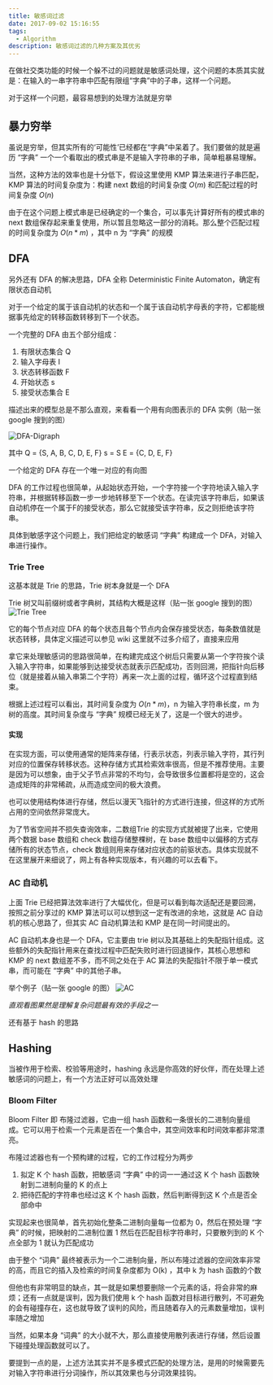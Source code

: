 ```yaml
---
title: 敏感词过滤
date: 2017-09-02 15:16:55
tags:
  - Algorithm
description: 敏感词过滤的几种方案及其优劣
---
```


在做社交类功能的时候一个躲不过的问题就是敏感词处理，这个问题的本质其实就是：在输入的一串字符串中匹配有限组“字典”中的子串，这样一个问题。

对于这样一个问题，最容易想到的处理方法就是穷举

## 暴力穷举

虽说是穷举，但其实所有的‘可能性’已经都在“字典”中呆着了。我们要做的就是遍历 “字典” 一个一个看取出的模式串是不是输入字符串的子串，简单粗暴易理解。

当然，这种方法的效率也是十分低下，假设这里使用 KMP 算法来进行子串匹配，KMP 算法的时间复杂度为：构建 next 数组的时间复杂度 $O(m)$ 和匹配过程的时间复杂度 $O(n)$

由于在这个问题上模式串是已经确定的一个集合，可以事先计算好所有的模式串的 next 数组保存起来重复使用，所以暂且忽略这一部分的消耗。那么整个匹配过程的时间复杂度为 $O(n*m)$ ，其中 n 为 “字典” 的规模

## DFA

另外还有 DFA 的解决思路，DFA 全称 Deterministic Finite Automaton，确定有限状态自动机

对于一个给定的属于该自动机的状态和一个属于该自动机字母表的字符，它都能根据事先给定的转移函数转移到下一个状态。

一个完整的 DFA 由五个部分组成：

1. 有限状态集合 Q
2. 输入字母表 I
3. 状态转移函数 F
4. 开始状态 s
5. 接受状态集合 E

描述出来的模型总是不那么直观，来看看一个用有向图表示的 DFA 实例（贴一张 google 搜到的图）

![DFA-Digraph][1]

其中 Q = {S, A, B, C, D, E, F}
s = S
E = {C, D, E, F}

一个给定的 DFA 存在一个唯一对应的有向图

DFA 的工作过程也很简单，从起始状态开始，一个字符接一个字符地读入输入字符串，并根据转移函数一步一步地转移至下一个状态。在读完该字符串后，如果该自动机停在一个属于F的接受状态，那么它就接受该字符串，反之则拒绝该字符串。

具体到敏感字这个问题上，我们把给定的敏感词 “字典” 构建成一个 DFA，对输入串进行操作。

### Trie Tree
这基本就是 Trie 的思路，Trie 树本身就是一个 DFA

Trie 树又叫前缀树或者字典树，其结构大概是这样（贴一张 google 搜到的图）
![Trie Tree][2]

它的每个节点对应 DFA 的每个状态且每个节点内会保存接受状态，每条数值就是状态转移，具体定义描述可以参见 wiki 这里就不过多介绍了，直接来应用

拿它来处理敏感词的思路很简单，在构建完成这个树后只需要从第一个字符挨个读入输入字符串，如果能够到达接受状态就表示匹配成功，否则回溯，把指针向后移位（就是接着从输入串第二个字符）再来一次上面的过程，循环这个过程直到结束。

根据上述过程可以看出，其时间复杂度为 $O(n*m)$，n 为输入字符串长度，m 为树的高度。其时间复杂度与 “字典” 规模已经无关了，这是一个很大的进步。

#### 实现
在实现方面，可以使用通常的矩阵来存储，行表示状态，列表示输入字符，其行列对应的位置保存转移状态。这种存储方式其检索效率很高，但是不推荐使用。主要是因为可以想象，由于父子节点非常的不均匀，会导致很多位置都将是空的，这会造成矩阵的非常稀疏，从而造成空间的极大浪费。

也可以使用结构体进行存储，然后以漫天飞指针的方式进行连接，但这样的方式所占用的空间依然非常庞大。

为了节省空间并不损失查询效率，二数组Trie 的实现方式就被提了出来，它使用两个数据 base 数组和 check 数组存储整棵树，在 base 数组中以偏移的方式存储所有的状态节点，check 数组则用来存储对应状态的前驱状态。具体实现就不在这里展开来细说了，网上有各种实现版本，有兴趣的可以去看下。

### AC 自动机

上面 Trie 已经把算法效率进行了大幅优化，但是可以看到每次适配还是要回溯，按照之前分享过的 KMP 算法可以可以想到这一定有改进的余地，这就是 AC 自动机的核心思路了，但其实 AC 自动机算法和 KMP 是在同一时间提出的。

AC 自动机本身也是一个 DFA，它主要由 trie 树以及其基础上的失配指针组成。这些额外的失配指针用来在查找过程中匹配失败时进行回退操作，其核心思想和 KMP 的 next 数组差不多，而不同之处在于 AC 算法的失配指针不限于单一模式串，而可能在 “字典” 中的其他子串。

举个例子（贴一张 google 的图）
![AC][3]

*直观看图果然是理解复杂问题最有效的手段之一*

还有基于 hash 的思路

## Hashing

当被作用于检索、校验等用途时，hashing 永远是你高效的好伙伴，而在处理上述敏感词的问题上，有一个方法正好可以高效处理

### Bloom Filter

Bloom Filter 即 布隆过滤器，它由一组 hash 函数和一条很长的二进制向量组成。它可以用于检索一个元素是否在一个集合中，其空间效率和时间效率都非常漂亮。

布隆过滤器也有一个预构建的过程，它的工作过程分为两步

1. 拟定 K 个 hash 函数，把敏感词 “字典” 中的词一一通过这 K 个 hash 函数映射到二进制向量的 K 的点上
2. 把待匹配的字符串也经过这 K 个 hash 函数，然后判断得到这 K 个点是否全部命中

实现起来也很简单，首先初始化整条二进制向量每一位都为 0，然后在预处理 “字典” 的时候，把映射的二进制位置 1
然后在匹配目标字符串时，只要散列到的 K 个点全部为 1 就认为匹配成功

由于整个 “词典” 最终被表示为一个二进制向量，所以布隆过滤器的空间效率非常的高，而且它的插入及检索的时间复杂度都为 O(k) ，其中 k 为 hash 函数的个数

但他也有非常明显的缺点，其一就是如果想要删除一个元素的话，将会非常的麻烦；还有一点就是误判，因为我们使用 k 个 hash 函数对目标进行散列，不可避免的会有碰撞存在，这也就导致了误判的风险，而且随着存入的元素数量增加，误判率随之增加

当然，如果本身 “词典” 的大小就不大，那么直接使用散列表进行存储，然后设置下碰撞处理函数就可以了。

要提到一点的是，上述方法其实并不是多模式匹配的处理方法，是用的时候需要先对输入字符串进行分词操作，所以其效果也与分词效果挂钩。




  [1]: https://i1.read01.com/uploads/535d292ce66b5a159d572606.jpg
  [2]: https://upload.wikimedia.org/wikipedia/commons/thumb/b/be/Trie_example.svg/1200px-Trie_example.svg.png
  [3]: https://upload.wikimedia.org/wikipedia/commons/6/62/Ahocorasick.svg
